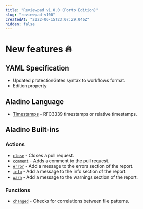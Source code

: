 ```yaml
---
title: "Reviewpad v1.0.0 (Porto Edition)"
slug: "reviewpad-v100"
createdAt: "2022-06-15T23:07:29.046Z"
hidden: false
---
```

# New features :fire: 

## YAML Specification
- Updated protectionGates syntax to workflows format.
- Edition property 

## Aladino Language
- [Timestamps](https://docs.reviewpad.com/v1.0.0/docs/timestamps) - RFC3339 timestamps or relative timestamps.

## Aladino Built-ins

### Actions
- [`close`](https://docs.reviewpad.com/v1.0.0/docs/aladino-builtins#close) - Closes a pull request.
- [`comment`](https://docs.reviewpad.com/v1.0.0/docs/aladino-builtins#comment) - Adds a comment to the pull request.
- [`error`](https://docs.reviewpad.com/v1.0.0/docs/aladino-builtins#error-zap) - Add a message to the errors section of the report.
- [`info`](https://docs.reviewpad.com/v1.0.0/docs/aladino-builtins#info-zap) - Add a message to the info section of the report.
- [`warn`](https://docs.reviewpad.com/v1.0.0/docs/aladino-builtins#warn-zap) - Add a message to the warnings section of the report.

### Functions
- [`changed`](https://docs.reviewpad.com/v1.0.0/docs/aladino-builtins#changed-zap) - Checks for correlations between file patterns.